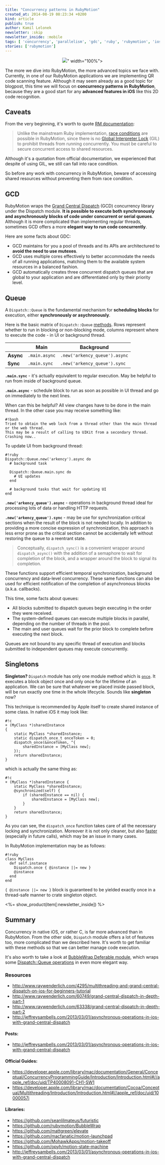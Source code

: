 ```yaml
---
title: "Concurrency patterns in RubyMotion"
created_at: 2014-08-19 08:23:34 +0200
kind: article
publish: true
author: Kamil Lelonek
newsletter: :skip
newsletter_inside: :mobile
tags: [ 'concurrency', 'parallelism', 'gdc', 'ruby', 'rubymotion', 'ios', 'mobile' ]
stories: ['rubymotion']
---
```


<p>
  <figure align="center">
    <img src="<%= src_fit("mobile/line-queue.jpg") %>" width="100%">
  </figure>
</p>

The more we dive into RubyMotion, the more advanced topics we face with. Currently, in one of our RubyMotion applications we are implementing QR code scanning feature. Although it may seem already as a good topic for blogpost, this time we will focus on **concurrency patterns in RubyMotion**, because they are a good start for any **advanced features in iOS** like this 2D code recognition.

<!-- more -->

## Caveats
From the very beginning, it's worth to quote [RM documentation](http://www.rubymotion.com/developer-center/guides/runtime/#_grand_central_dispatch):

> Unlike the mainstream Ruby implementation, [race conditions](http://en.wikipedia.org/wiki/Race_condition#Computing) are possible in RubyMotion, since there is no [Global Interpreter Lock](http://en.wikipedia.org/wiki/Global_Interpreter_Lock) (GIL) to prohibit threads from running concurrently. You must be careful to secure concurrent access to shared resources.

Although it's a quotation from official documentation, we experienced that despite of using GIL, we still can fall into race condition.

So before any work with concurrency in RubyMotion, beware of accessing shared resources without preventing them from race condition.

## GCD
RubyMotion wraps the [Grand Central Dispatch](https://developer.apple.com/Library/ios/documentation/Performance/Reference/GCD_libdispatch_Ref/Reference/reference.html) (GCD) concurrency library under the Dispatch module. **It is possible to execute both synchronously and asynchronously blocks of code under concurrent or serial queues**.
Although it is more complicated than implementing regular threads, sometimes GCD offers a more **elegant way to run code concurrently**.

Here are some facts about GDC:

- GCD maintains for you a pool of threads and its APIs are architectured to **avoid the need to use mutexes**.
- GCD uses multiple cores effectively to better accommodate the needs of all running applications, matching them to the available system resources in a balanced fashion.
- GCD automatically creates three concurrent dispatch queues that are global to your application and are differentiated only by their priority level.

## Queue
A `Dispatch::Queue` is the fundamental mechanism for **scheduling blocks** for execution, either **synchronously or asychronously**.

Here is the basic matrix of `Dispatch::Queue` [methods](https://developer.apple.com/library/mac/DOCUMENTATION/Darwin/Reference/ManPages/man3/dispatch_async.3.html). Rows represent whether to run in blocking or non-blocking mode, columns represent where to execute the code - in UI or background thread.

|       | Main                       | Background                                 |
|-------|----------------------------|--------------------------------------------|
| **Async** | `.main.async` | `.new('arkency_queue').async` |
| **Sync**  | `.main.sync`  | `.new('arkency_queue').sync`  |

**`.main.sync`** - it's actually equivalent to regular execution. May be helpful to run from inside of background queue.

**`.main.async`** - schedule block to run as soon as possible in UI thread and go on immediately to the next lines.

When can this be helpful? All view changes have to be done in the main thread. In the other case you may receive something like:

```
#!bash
Tried to obtain the web lock from a thread other than the main thread or the web thread.
This may be a result of calling to UIKit from a secondary thread.
Crashing now..
```

To update UI from background thread:

```
#!ruby
Dispatch::Queue.new('arkency').async do
  # background task

  Dispatch::Queue.main.sync do
    # UI updates
  end

  # background tasks that wait for updating UI
end
```

**`.new('arkency_queue').async`** - operations in background thread ideal for processing lots of data or handling HTTP requests.

**`.new('arkency_queue').sync`** - may be use for synchronization critical sections when the result of the block is not needed locally. In addition to providing a more concise expression of synchronization, this approach is less error prone as the critical section cannot be accidentally left without restoring the queue to a reentrant state.

> Conceptually, `dispatch_sync()` is a convenient wrapper around `dispatch_async()` with the addition of a semaphore to wait for completion of the block, and a wrapper around the block to signal its completion.

These functions support efficient temporal synchronization, background concurrency and data-level concurrency. These same functions can also be used for efficient notification of the completion of asynchronous blocks (a.k.a. callbacks).

This time, some facts about queues:

- All blocks submitted to dispatch queues begin executing in the order they were received.
- The system-defined queues can execute multiple blocks in parallel, depending on the number of threads in the pool.
- The main and user queues wait for the prior block to complete before executing the next block.

Queues are not bound to any specific thread of execution and blocks submitted to independent queues may execute concurrently.

## Singletons
**Singleton?** `Dispatch` module has only one module method which is [`once`](http://www.rubymotion.com/developer-center/api/Dispatch.html#once-class_method). It executes a block object once and only once for the lifetime of an application. We can be sure that whatever we placed inside passed block, will be run exactly one time in the whole lifecycle. Sounds like **singleton** now?

This technique is recommended by Apple itself to create shared instance of some class. In native iOS it may look like:

```
#!c
+ (MyClass *)sharedInstance
{
    static MyClass *sharedInstance;
    static dispatch_once_t onceToken = 0;
    dispatch_once(&onceToken, ^{
        sharedInstance = [MyClass new];
    });
    return sharedInstance;
}
```

which is actually the same thing as:

```
#!c
+ (MyClass *)sharedInstance {
    static MyClass *sharedInstance;
    @synchronized(self) {
        if (sharedInstance == nil) {
            sharedInstance = [MyClass new];
        }
    }
    return sharedInstance;
}
```

As you can see, the `dispatch_once` function takes care of all the necessary locking and synchronization. Moreover it is not only cleaner, but also [faster](http://bjhomer.blogspot.com/2011/09/synchronized-vs-dispatchonce.html) (especially in future calls), which may be an issue in many cases.

In RubyMotion implementation may be as follows:

```
#!ruby
class MyClass
  def self.instance
    Dispatch.once { @instance ||= new }
    @instance
  end
end
```

`{ @instance ||= new }` block is guaranteed to be yielded exactly once in a thread-safe manner to crate singleton object.

<%= show_product(item[:newsletter_inside]) %>

## Summary
Concurrency in native iOS, or rather C, is far more advanced than in RubyMotion. From the other side, `Dispatch` module offers a lot of features too, more complicated than we described here. It's worth to get familiar with these methods so that we can better manage code execution.

It's also worth to take a look at [BubbleWrap Deferable module](https://github.com/rubymotion/BubbleWrap/blob/master/motion/reactor.rb), which wraps some [Dispatch::Queue operations](https://github.com/rubymotion/BubbleWrap/blob/master/motion/reactor.rb#L88) in even more elegant way.

### Resources
- http://www.raywenderlich.com/4295/multithreading-and-grand-central-dispatch-on-ios-for-beginners-tutorial
- http://www.raywenderlich.com/60749/grand-central-dispatch-in-depth-part-1
- http://www.raywenderlich.com/63338/grand-central-dispatch-in-depth-part-2
- http://jeffreysambells.com/2013/03/01/asynchronous-operations-in-ios-with-grand-central-dispatch

#### Posts:
- http://jeffreysambells.com/2013/03/01/asynchronous-operations-in-ios-with-grand-central-dispatch

#### Official Guides:
- https://developer.apple.com/library/mac/documentation/General/Conceptual/ConcurrencyProgrammingGuide/Introduction/Introduction.html#//apple_ref/doc/uid/TP40008091-CH1-SW1
- https://developer.apple.com/library/mac/documentation/Cocoa/Conceptual/Multithreading/Introduction/Introduction.html#//apple_ref/doc/uid/10000057i

#### Libraries:
- https://github.com/seanlilmateus/futuristic
- https://github.com/rubymotion/BubbleWrap
- https://github.com/mattgreen/elevate
- https://github.com/macfanatic/motion-launchpad
- https://github.com/MohawkApps/motion-takeoff
- https://github.com/opyh/motion-state-machine
- http://jeffreysambells.com/2013/03/01/asynchronous-operations-in-ios-with-grand-central-dispatch

